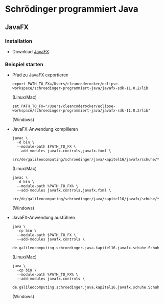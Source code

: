 # Schrödinger programmiert Java

## JavaFX

### Installation

* Download [JavaFX](https://gluonhq.com/products/javafx/)

### Beispiel starten

* Pfad zu JavaFX exportieren
  ```
  export PATH_TO_FX=/Users/cleancoderocker/eclipse-workspace/schroedinger-programmiert-java/javafx-sdk-11.0.2/lib
  ```
  (Linux/Mac)
  ```
  set PATH_TO_FX="/Users/cleancoderocker/eclipse-workspace/schroedinger-programmiert-java/javafx-sdk-11.0.2/lib"
  ```
  (Windows)

* JavaFX-Anwendung kompilieren
  ```
  javac \
    -d bin \
    --module-path $PATH_TO_FX \
    --add-modules javafx.controls,javafx.fxml \
    src/de/galileocomputing/schroedinger/java/kapitel16/javafx/schuhe/*.java
  ```
  (Linux/Mac)
  ```
  javac \
    -d bin \
    --module-path %PATH_TO_FX% \
    --add-modules javafx.controls,javafx.fxml \
    src/de/galileocomputing/schroedinger/java/kapitel16/javafx/schuhe/*.java
  ```
  (Windows)

* JavaFX-Anwendung ausführen
  ```
  java \
    -cp bin \
    --module-path $PATH_TO_FX \
    --add-modules javafx.controls \
    de.galileocomputing.schroedinger.java.kapitel16.javafx.schuhe.SchuhKartonVolumenBerechnerGUI
  ```
  (Linux/Mac)
  ```
  java \
    -cp bin \
    --module-path %PATH_TO_FX% \
    --add-modules javafx.controls \
    de.galileocomputing.schroedinger.java.kapitel16.javafx.schuhe.SchuhKartonVolumenBerechnerGUI
  ```
  (Windows)
